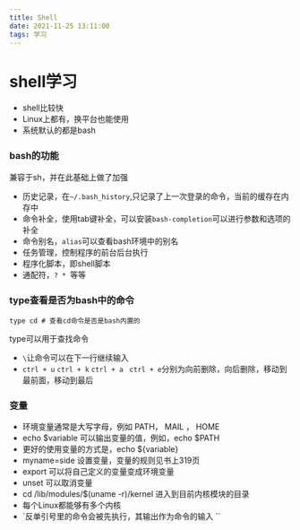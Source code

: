 ```yaml
---
title: Shell
date: 2021-11-25 13:11:00
tags: 学习
---
```


# shell学习

* shell比较快
* Linux上都有，换平台也能使用
* 系统默认的都是bash

### bash的功能

兼容于sh，并在此基础上做了加强

* 历史记录，在`~/.bash_history`,只记录了上一次登录的命令，当前的缓存在内存中
* 命令补全，使用tab键补全，可以安装`bash-completion`可以进行参数和选项的补全
* 命令别名，`alias`可以查看bash环境中的别名
* 任务管理，控制程序的前台后台执行
* 程序化脚本，即shell脚本
* 通配符，`? * `等等

### type查看是否为bash中的命令

```shell
type cd # 查看cd命令是否是bash内置的
```

type可以用于查找命令

* `\`让命令可以在下一行继续输入
* `ctrl + u` ` ctrl + k ` `ctrl + a` ` ctrl + e`分别为向前删除，向后删除，移动到最前面，移动到最后

### 变量

* 环境变量通常是大写字母，例如 PATH， MAIL ， HOME
* echo $variable 可以输出变量的值，例如，echo $PATH
* 更好的使用变量的方式是，echo ${variable}
* myname=side 设置变量，变量的规则见书上319页
* export 可以将自己定义的变量变成环境变量
* unset 可以取消变量 
* cd /lib/modules/$(uname -r)/kernel 进入到目前内核模块的目录
* 每个Linux都能够有多个内核
* `反单引号里的命令会被先执行，其输出作为命令的输入 ``

